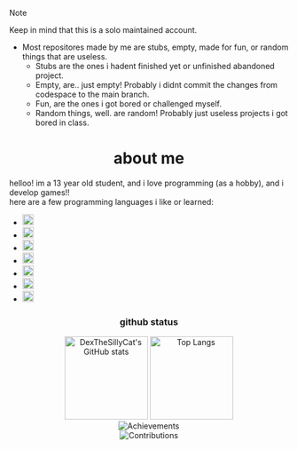 > [!NOTE]
> Keep in mind that this is a solo maintained account.
>
> 
> 
> - Most repositores made by me are stubs, empty, made for fun, or random things that are useless.
>    - Stubs are the ones i hadent finished yet or unfinished abandoned project.
>    - Empty, are.. just empty! Probably i didnt commit the changes from codespace to the main branch.
>    - Fun, are the ones i got bored or challenged myself.
>    - Random things, well. are random! Probably just useless projects i got bored in class.

<!DOCTYPE html>
<html>
<body>
  <div align="center">
    <h1>about me</h1>
  </div>
</body>

helloo! im a 13 year old student, and i love programming (as a hobby), and i develop games!!  
here are a few programming languages i like or learned:  

- <img alt="HTML5" src="https://img.shields.io/badge/HTML5-E34F26?style=flat-square&logo=html5&logoColor=white" height="20" />  
- <img alt="CSS3" src="https://img.shields.io/badge/CSS3-1572B6?style=flat-square&logo=css3&logoColor=white" height="20" />  
- <img alt="JavaScript" src="https://img.shields.io/badge/JavaScript-F7DF1E?style=flat-square&logo=javascript&logoColor=black" height="20" />  
- <img alt="TypeScript" src="https://img.shields.io/badge/TypeScript-3178C6?style=flat-square&logo=typescript&logoColor=white" height="20" />  
- <img alt="Batch File" src="https://img.shields.io/badge/Batch%20File-4D4D4D?style=flat-square&logo=windows&logoColor=white" height="20" />  
- <img alt="Ruby" src="https://img.shields.io/badge/Ruby-CC342D?style=flat-square&logo=ruby&logoColor=white" height="20" />  
- <img alt="Python" src="https://img.shields.io/badge/Python-3776AB?style=flat-square&logo=python&logoColor=white" height="20" />   


<div align="center">
  <h3>github status</h3>
  <img src="https://github-readme-stats.vercel.app/api?username=DexTheSillyCat&show_icons=true&include_all_commits=true&theme=radical" height=150 alt="DexTheSillyCat's GitHub stats"/>
  <img src="https://github-readme-stats.vercel.app/api/top-langs/?username=DexTheSillyCat&layout=compact&langs_count=16&theme=radical" height=150 alt="Top Langs"/>
  <br>
  <img src="https://github-profile-trophy.vercel.app/?username=DexTheSillyCat&theme=radical" alt="Achievements"/>
  <br>
  <img src="https://github-readme-activity-graph.vercel.app/graph?username=DexTheSillyCat&theme=react" alt="Contributions"/>
</div>
